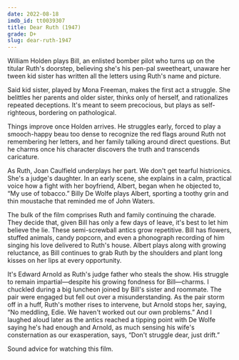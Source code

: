 ```yaml
---
date: 2022-08-18
imdb_id: tt0039307
title: Dear Ruth (1947)
grade: D+
slug: dear-ruth-1947
---
```


William Holden plays Bill, an enlisted bomber pilot who turns up on the titular Ruth's doorstep, believing she's his pen-pal sweetheart, unaware her tween kid sister has written all the letters using Ruth's name and picture.

<!-- end -->

Said kid sister, played by Mona Freeman, makes the first act a struggle. She belittles her parents and older sister, thinks only of herself, and rationalizes repeated deceptions. It's meant to seem precocious, but plays as self-righteous, bordering on pathological.

Things improve once Holden arrives. He struggles early, forced to play a smooch-happy beau too dense to recognize the red flags around Ruth not remembering her letters, and her family talking around direct questions. But he charms once his character discovers the truth and transcends caricature.

As Ruth, Joan Caulfield underplays her part. We don't get tearful histrionics. She's a judge's daughter. In an early scene, she explains in a calm, practical voice how a fight with her boyfriend, Albert, began when he objected to, “My use of tobacco.” Billy De Wolfe plays Albert, sporting a toothy grin and thin moustache that reminded me of John Waters.

The bulk of the film comprises Ruth and family continuing the charade. They decide that, given Bill has only a few days of leave, it's best to let him believe the lie. These semi-screwball antics grow repetitive. Bill has flowers, stuffed animals, candy popcorn, and even a phonograph recording of him singing his love delivered to Ruth's house. Albert plays along with growing reluctance, as Bill continues to grab Ruth by the shoulders and plant long kisses on her lips at every opportunity.

It's Edward Arnold as Ruth's judge father who steals the show. His struggle to remain impartial—despite his growing fondness for Bill—charms. I chuckled during a big luncheon joined by Bill's sister and roommate. The pair were engaged but fell out over a misunderstanding. As the pair storm off in a huff, Ruth's mother rises to intervene, but Arnold stops her, saying, “No meddling, Edie. We haven't worked out our own problems.” And I laughed aloud later as the antics reached a tipping point with De Wolfe saying he's had enough and Arnold, as much sensing his wife's consternation as our exasperation, says, “Don't struggle dear, just drift.”

Sound advice for watching this film.